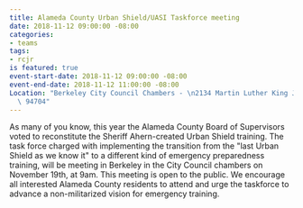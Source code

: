 ```yaml
---
title: Alameda County Urban Shield/UASI Taskforce meeting
date: 2018-11-12 09:00:00 -08:00
categories:
- teams
tags:
- rcjr
is featured: true
event-start-date: 2018-11-12 09:00:00 -08:00
event-end-date: 2018-11-12 11:00:00 -08:00
Location: "Berkeley City Council Chambers - \n2134 Martin Luther King Jr. Way, Berkeley
  \ 94704"
---
```


As many of you know, this year the Alameda County Board of Supervisors voted to reconstitute the Sheriff Ahern-created Urban Shield training.
The task force charged with implementing the transition from the "last Urban Shield as we know it" to a different kind of emergency preparedness training, will be meeting in Berkeley in the City Council chambers on November 19th, at 9am.
This meeting is open to the public. We encourage all interested Alameda County residents to attend and urge the taskforce to advance a non-militarized vision for emergency training.

[](https://bit.ly/2JXOF01)